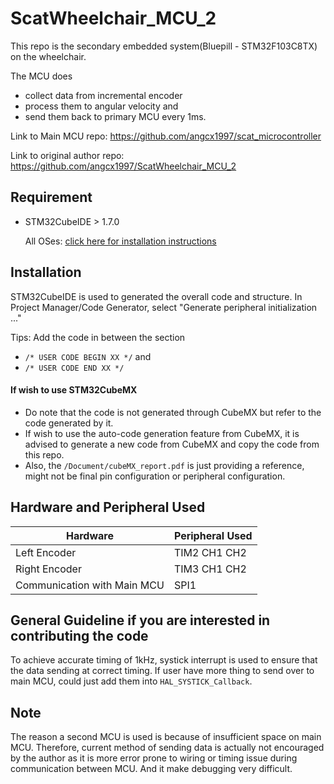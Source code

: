 # ScatWheelchair_MCU_2

This repo is the secondary embedded system(Bluepill - STM32F103C8TX) on the wheelchair.

The MCU does
 - collect data from incremental encoder
 - process them to angular velocity and 
 - send them back to primary MCU every 1ms.

Link to Main MCU repo:
https://github.com/angcx1997/scat_microcontroller

Link to original author repo:
https://github.com/angcx1997/ScatWheelchair_MCU_2

## Requirement
- STM32CubeIDE > 1.7.0
  
  All OSes: [click here for installation instructions](https://www.st.com/en/development-tools/stm32cubeide.html)

## Installation
STM32CubeIDE is used to generated the overall code and structure.
In Project Manager/Code Generator, select "Generate peripheral initialization ..."

Tips: Add the code in between the section 
- `/* USER CODE BEGIN XX */` and 
- `/* USER CODE END XX */`

#### If wish to use STM32CubeMX
- Do note that the code is not generated through CubeMX but refer to the code generated by it.
- If wish to use the auto-code generation feature from CubeMX, it is advised to generate a new code from CubeMX and copy the code from this repo. 
- Also, the `/Document/cubeMX_report.pdf` is just providing a reference, might not be final pin configuration or peripheral configuration.

## Hardware and Peripheral Used
| Hardware | Peripheral Used |
| --- | ----------- |
| Left Encoder | TIM2 CH1 CH2 |
| Right Encoder | TIM3 CH1 CH2 | 
| Communication with Main MCU | SPI1 |


## General Guideline if you are interested in contributing the code

To achieve accurate timing of 1kHz, systick interrupt is used to ensure that the data sending at correct timing. 
If user have more thing to send over to main MCU, could just add them into `HAL_SYSTICK_Callback`. 

## Note
The reason a second MCU is used is because of insufficient space on main MCU. Therefore, current method of sending data is actually not encouraged by 
the author as it is more error prone to wiring or timing issue during communication between MCU. And it make debugging very difficult.
     




